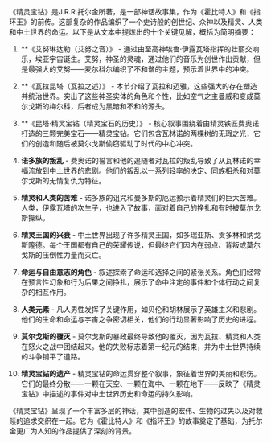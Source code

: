 《精灵宝钻》是J.R.R.托尔金所著，是一部神话故事集，作为《霍比特人》和《指环王》的前传。这部复杂的作品编织了一个史诗般的创世纪、众神以及精灵、人类和中土世界的命运。以下是从文本中提炼出的十个关键见解，概括为简明摘要：

1. **《艾努琳达勒（艾努之音）》 - 通过由至高神埃鲁·伊露瓦塔指挥的壮丽交响乐，埃亚宇宙诞生。艾努，神圣的灵魂，通过他们的音乐为创世作出贡献，但是最强大的艾努——麦尔科尔编织了不和谐的主题，预示着世界中的冲突。

2. **《瓦拉昆塔（瓦拉之述）》 - 本节介绍了瓦拉和迈雅，这些强大的存在塑造并统治世界。突出了这些神圣实体的角色和个性，比如空气之主曼威和变成莫尔戈斯的梅尔科，后者成为黑暗和不和的源头。

3. **《昆塔·精灵宝钻（精灵宝石的历史）》 - 核心叙事围绕着由精灵铁匠费奥诺打造的三颗完美宝石——精灵宝钻。它们包含瓦林诺的两棵树的无瑕之光，它们的创造和随后被莫尔戈斯偷窃驱动了时代的中心冲突。

4. **诺多族的叛乱** - 费奥诺的誓言和他的追随者对瓦拉的叛乱导致了从瓦林诺的幸福流放到中土世界的悲剧。他们的叛乱以一系列轻率的决定、同族相杀和对莫尔戈斯的无情复仇为特征。

5. **精灵和人类的苦难** - 诺多族的诅咒和曼多斯的厄运预示着精灵们的巨大苦难。人类，伊露瓦塔的次生子，也进入了故事，面对着自己的挣扎和有时被莫尔戈斯操纵。

6. **精灵王国的兴衰** - 中土世界出现了许多精灵王国，如多瑞亚斯、贡多林和纳戈斯隆德。每个王国都有自己的荣耀传说，但最终它们因内在弱点、背叛或莫尔戈斯的压倒性力量而灭亡。

7. **命运与自由意志的角色** - 叙述探索了命运和选择之间的紧张关系。角色们经常在预言性幻象和行为后果之间挣扎，展示了命中注定的事件和个体行动之间复杂的相互作用。

8. **人类元素** - 凡人男性发挥了关键作用，如贝伦和胡林展示了英雄主义和悲剧。他们的生命和命运与宇宙之争密切相关，他们的行动显著影响了历史的进程。

9. **莫尔戈斯的覆灭** - 莫尔戈斯的暴政最终导致他的覆灭，因为瓦拉、精灵和人类在怒火之战中团结起来。他的失败标志着第一纪元的结束，并为中土世界持续的斗争铺平了道路。

10. **精灵宝钻的遗产** - 精灵宝钻的命运贯穿整个叙事，象征着世界的美丽和悲伤。它们的最终分散——一颗在天空、一颗在海中、一颗在地下——反映了《精灵宝钻》中描述的事件对中土世界历史和命运的持久影响。

《精灵宝钻》呈现了一个丰富多层的神话，其中创造的宏伟、生物的过失以及对救赎的追求交织在一起。它为《霍比特人》和《指环王》的故事奠定了基础，为托尔金更广为人知的作品提供了深刻的背景。